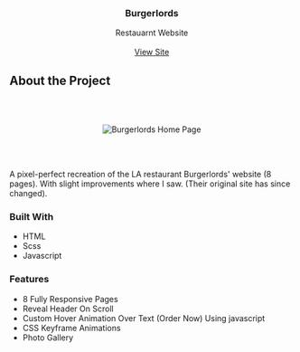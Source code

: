 
<!-- PROJECT HEADER -->
<br />
<div align="center">

<h3 align="center">Burgerlords</h3>

  <p align="center">
    Restauarnt Website
    <br />
    <br />
    <a href="https://rbhogal.github.io/burgerlords-recreation/dist">View Site</a>
  </p>
</div>

<!-- ABOUT THE PROJECT -->
## About the Project
<br />
<br />

<div align="center">

![Burgerlords Home Page](https://raw.githubusercontent.com/rbhogal/rbhogal.github.io/main/images/projects/burgerlords/Responsive%20Devices/Desktop_1080p.png)

</div>
<br />
<br />

A pixel-perfect recreation of the LA restaurant Burgerlords' website (8 pages). With slight improvements where I saw. (Their original site has since changed).

### Built With
* HTML
* Scss
* Javascript

### Features
* 8 Fully Responsive Pages
* Reveal Header On Scroll
* Custom Hover Animation Over Text (Order Now) Using javascript
* CSS Keyframe Animations
* Photo Gallery
